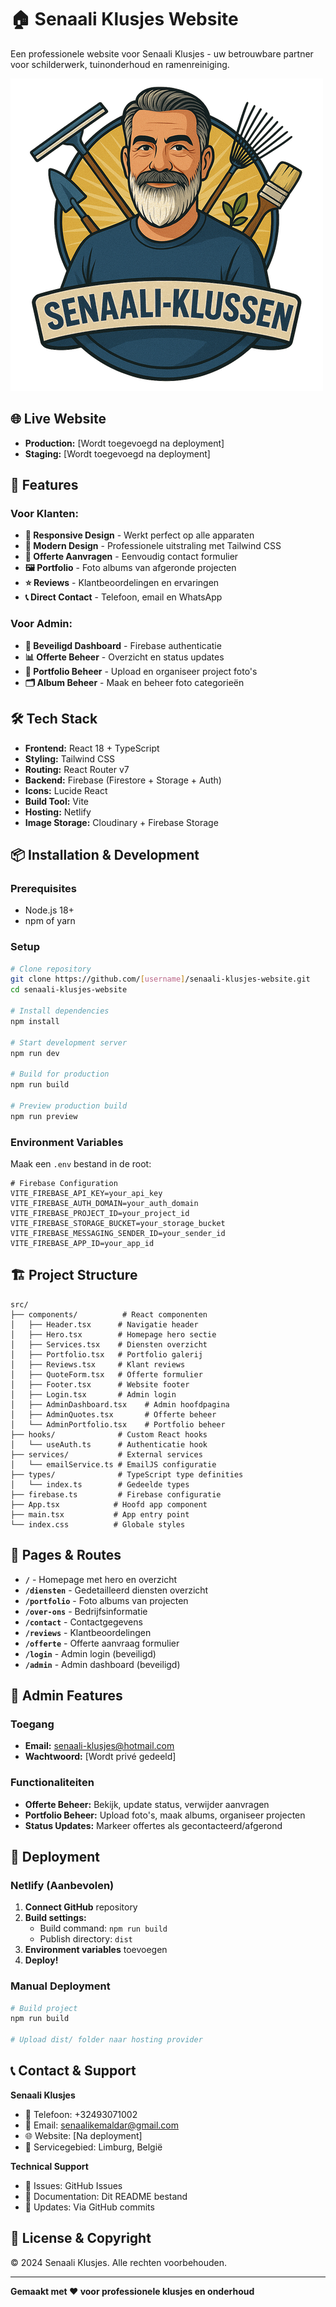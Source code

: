 # 🏠 Senaali Klusjes Website

Een professionele website voor Senaali Klusjes - uw betrouwbare partner voor schilderwerk, tuinonderhoud en ramenreiniging.

![Senaali Klusjes](./public/Senaali-Klussen-Logo-NoBackground-Web%20copy.png)

## 🌐 Live Website
- **Production:** [Wordt toegevoegd na deployment]
- **Staging:** [Wordt toegevoegd na deployment]

## 🚀 Features

### Voor Klanten:
- **📱 Responsive Design** - Werkt perfect op alle apparaten
- **🎨 Modern Design** - Professionele uitstraling met Tailwind CSS
- **📝 Offerte Aanvragen** - Eenvoudig contact formulier
- **🖼️ Portfolio** - Foto albums van afgeronde projecten
- **⭐ Reviews** - Klantbeoordelingen en ervaringen
- **📞 Direct Contact** - Telefoon, email en WhatsApp

### Voor Admin:
- **🔐 Beveiligd Dashboard** - Firebase authenticatie
- **📊 Offerte Beheer** - Overzicht en status updates
- **📸 Portfolio Beheer** - Upload en organiseer project foto's
- **🗂️ Album Beheer** - Maak en beheer foto categorieën

## 🛠️ Tech Stack

- **Frontend:** React 18 + TypeScript
- **Styling:** Tailwind CSS
- **Routing:** React Router v7
- **Backend:** Firebase (Firestore + Storage + Auth)
- **Icons:** Lucide React
- **Build Tool:** Vite
- **Hosting:** Netlify
- **Image Storage:** Cloudinary + Firebase Storage

## 📦 Installation & Development

### Prerequisites
- Node.js 18+ 
- npm of yarn

### Setup
```bash
# Clone repository
git clone https://github.com/[username]/senaali-klusjes-website.git
cd senaali-klusjes-website

# Install dependencies
npm install

# Start development server
npm run dev

# Build for production
npm run build

# Preview production build
npm run preview
```

### Environment Variables
Maak een `.env` bestand in de root:

```env
# Firebase Configuration
VITE_FIREBASE_API_KEY=your_api_key
VITE_FIREBASE_AUTH_DOMAIN=your_auth_domain
VITE_FIREBASE_PROJECT_ID=your_project_id
VITE_FIREBASE_STORAGE_BUCKET=your_storage_bucket
VITE_FIREBASE_MESSAGING_SENDER_ID=your_sender_id
VITE_FIREBASE_APP_ID=your_app_id
```

## 🏗️ Project Structure

```
src/
├── components/          # React componenten
│   ├── Header.tsx      # Navigatie header
│   ├── Hero.tsx        # Homepage hero sectie
│   ├── Services.tsx    # Diensten overzicht
│   ├── Portfolio.tsx   # Portfolio galerij
│   ├── Reviews.tsx     # Klant reviews
│   ├── QuoteForm.tsx   # Offerte formulier
│   ├── Footer.tsx      # Website footer
│   ├── Login.tsx       # Admin login
│   ├── AdminDashboard.tsx    # Admin hoofdpagina
│   ├── AdminQuotes.tsx       # Offerte beheer
│   └── AdminPortfolio.tsx    # Portfolio beheer
├── hooks/              # Custom React hooks
│   └── useAuth.ts      # Authenticatie hook
├── services/           # External services
│   └── emailService.ts # EmailJS configuratie
├── types/              # TypeScript type definities
│   └── index.ts        # Gedeelde types
├── firebase.ts         # Firebase configuratie
├── App.tsx            # Hoofd app component
├── main.tsx           # App entry point
└── index.css          # Globale styles
```

## 📱 Pages & Routes

- **`/`** - Homepage met hero en overzicht
- **`/diensten`** - Gedetailleerd diensten overzicht
- **`/portfolio`** - Foto albums van projecten
- **`/over-ons`** - Bedrijfsinformatie
- **`/contact`** - Contactgegevens
- **`/reviews`** - Klantbeoordelingen
- **`/offerte`** - Offerte aanvraag formulier
- **`/login`** - Admin login (beveiligd)
- **`/admin`** - Admin dashboard (beveiligd)

## 🔐 Admin Features

### Toegang
- **Email:** senaali-klusjes@hotmail.com
- **Wachtwoord:** [Wordt privé gedeeld]

### Functionaliteiten
- **Offerte Beheer:** Bekijk, update status, verwijder aanvragen
- **Portfolio Beheer:** Upload foto's, maak albums, organiseer projecten
- **Status Updates:** Markeer offertes als gecontacteerd/afgerond

## 🚀 Deployment

### Netlify (Aanbevolen)
1. **Connect GitHub** repository
2. **Build settings:**
   - Build command: `npm run build`
   - Publish directory: `dist`
3. **Environment variables** toevoegen
4. **Deploy!**

### Manual Deployment
```bash
# Build project
npm run build

# Upload dist/ folder naar hosting provider
```

## 📞 Contact & Support

**Senaali Klusjes**
- 📱 Telefoon: +32493071002
- 📧 Email: senaalikemaldar@gmail.com
- 🌐 Website: [Na deployment]
- 📍 Servicegebied: Limburg, België

**Technical Support**
- 🐛 Issues: GitHub Issues
- 📖 Documentation: Dit README bestand
- 🔧 Updates: Via GitHub commits

## 📄 License & Copyright

© 2024 Senaali Klusjes. Alle rechten voorbehouden.

---

**Gemaakt met ❤️ voor professionele klusjes en onderhoud**